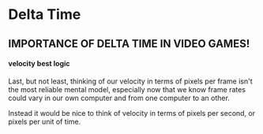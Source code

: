 # Delta Time

## IMPORTANCE OF DELTA TIME IN VIDEO GAMES!

#### velocity best logic 
Last, but not least, thinking of our velocity in terms of pixels per frame isn't the most reliable mental model, 
especially now that we know frame rates could vary in our own computer and from one computer to an other. 

Instead it would be nice to think of velocity in terms of pixels per second, or pixels per unit of time.



